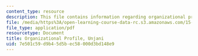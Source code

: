 ```yaml
---
content_type: resource
description: This file contains information regarding organizational profile.
file: /media/https%3A/open-learning-course-data-rc.s3.amazonaws.com/15-s07-globalhealth-lab-spring-2013/7e501c59d9b45d5bec58000d3bd148e9_MIT15_S07S13_org_prof_unj.pdf
file_type: application/pdf
resourcetype: Document
title: Organizational Profile, Unjani
uid: 7e501c59-d9b4-5d5b-ec58-000d3bd148e9
---
```

